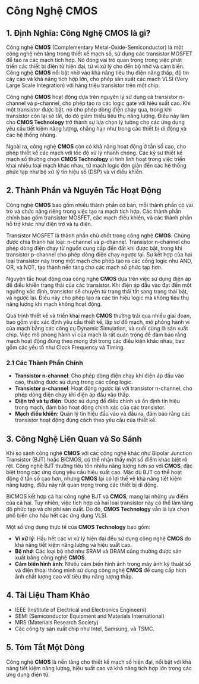 # Công Nghệ CMOS

## 1. Định Nghĩa: Công Nghệ **CMOS** là gì?
Công nghệ **CMOS** (Complementary Metal-Oxide-Semiconductor) là một công nghệ nền tảng trong thiết kế mạch số, sử dụng các transistor MOSFET để tạo ra các mạch tích hợp. Nó đóng vai trò quan trọng trong việc phát triển các thiết bị điện tử hiện đại, từ vi xử lý cho đến bộ nhớ và cảm biến. Công nghệ **CMOS** nổi bật nhờ vào khả năng tiêu thụ điện năng thấp, độ tin cậy cao và khả năng tích hợp lớn, cho phép sản xuất các mạch VLSI (Very Large Scale Integration) với hàng triệu transistor trên một chip.

Công nghệ **CMOS** hoạt động dựa trên nguyên lý sử dụng cả transistor n-channel và p-channel, cho phép tạo ra các logic gate với hiệu suất cao. Khi một transistor được bật, nó cho phép dòng điện chạy qua, trong khi transistor còn lại sẽ tắt, do đó giảm thiểu tiêu thụ năng lượng. Điều này làm cho **CMOS Technology** trở thành sự lựa chọn lý tưởng cho các ứng dụng yêu cầu tiết kiệm năng lượng, chẳng hạn như trong các thiết bị di động và các hệ thống nhúng.

Ngoài ra, công nghệ **CMOS** còn có khả năng hoạt động ở tần số cao, cho phép thiết kế các mạch với tốc độ xử lý nhanh chóng. Các kỹ sư thiết kế mạch số thường chọn **CMOS Technology** vì tính linh hoạt trong việc triển khai nhiều loại mạch khác nhau, từ mạch logic đơn giản đến các hệ thống phức tạp như bộ xử lý tín hiệu số (DSP) và vi điều khiển.

## 2. Thành Phần và Nguyên Tắc Hoạt Động
Công nghệ **CMOS** bao gồm nhiều thành phần cơ bản, mỗi thành phần có vai trò và chức năng riêng trong việc tạo ra mạch tích hợp. Các thành phần chính bao gồm transistor MOSFET, các mạch điều khiển, và các thành phần hỗ trợ khác như điện trở và tụ điện.

Transistor MOSFET là thành phần chủ chốt trong công nghệ **CMOS**. Chúng được chia thành hai loại: n-channel và p-channel. Transistor n-channel cho phép dòng điện chạy từ nguồn cung cấp đến đất khi được bật, trong khi transistor p-channel cho phép dòng điện chạy ngược lại. Sự kết hợp của hai loại transistor này trong một mạch cho phép tạo ra các cổng logic như AND, OR, và NOT, tạo thành nền tảng cho các mạch số phức tạp hơn.

Nguyên tắc hoạt động của công nghệ **CMOS** dựa trên việc sử dụng điện áp để điều khiển trạng thái của các transistor. Khi điện áp đầu vào đạt đến một ngưỡng xác định, transistor sẽ chuyển từ trạng thái tắt sang trạng thái bật, và ngược lại. Điều này cho phép tạo ra các tín hiệu logic mà không tiêu thụ năng lượng khi mạch không hoạt động.

Quá trình thiết kế và triển khai mạch **CMOS** thường trải qua nhiều giai đoạn, bao gồm việc xác định yêu cầu thiết kế, lập sơ đồ mạch, mô phỏng hành vi của mạch bằng các công cụ Dynamic Simulation, và cuối cùng là sản xuất chip. Việc mô phỏng hành vi của mạch là rất quan trọng để đảm bảo rằng mạch hoạt động đúng theo mong đợi trong các điều kiện khác nhau, bao gồm các yếu tố như Clock Frequency và Timing.

### 2.1 Các Thành Phần Chính
- **Transistor n-channel**: Cho phép dòng điện chạy khi điện áp đầu vào cao, thường được sử dụng trong các cổng logic.
- **Transistor p-channel**: Hoạt động ngược lại với transistor n-channel, cho phép dòng điện chạy khi điện áp đầu vào thấp.
- **Điện trở và tụ điện**: Được sử dụng để điều chỉnh và ổn định tín hiệu trong mạch, đảm bảo hoạt động chính xác của các transistor.
- **Mạch điều khiển**: Quản lý tín hiệu đầu vào và đầu ra, đảm bảo rằng các transistor hoạt động đúng cách theo yêu cầu của thiết kế.

## 3. Công Nghệ Liên Quan và So Sánh
Khi so sánh công nghệ **CMOS** với các công nghệ khác như Bipolar Junction Transistor (BJT) hoặc BiCMOS, có thể nhận thấy một số điểm khác biệt rõ rệt. Công nghệ BJT thường tiêu tốn nhiều năng lượng hơn so với **CMOS**, đặc biệt trong các ứng dụng yêu cầu hiệu suất cao. Mặc dù BJT có thể hoạt động ở tần số cao hơn, nhưng **CMOS** lại có lợi thế về khả năng tiết kiệm năng lượng, điều này rất quan trọng trong các thiết bị di động.

BiCMOS kết hợp cả hai công nghệ BJT và **CMOS**, mang lại những ưu điểm của cả hai. Tuy nhiên, việc tích hợp cả hai loại transistor này có thể làm tăng độ phức tạp và chi phí sản xuất. Do đó, **CMOS Technology** vẫn là lựa chọn phổ biến cho hầu hết các ứng dụng VLSI.

Một số ứng dụng thực tế của **CMOS Technology** bao gồm:
- **Vi xử lý**: Hầu hết các vi xử lý hiện đại đều sử dụng công nghệ **CMOS** do khả năng tiết kiệm năng lượng và hiệu suất cao.
- **Bộ nhớ**: Các loại bộ nhớ như SRAM và DRAM cũng thường được sản xuất bằng công nghệ **CMOS**.
- **Cảm biến hình ảnh**: Nhiều cảm biến hình ảnh trong máy ảnh kỹ thuật số và điện thoại thông minh sử dụng công nghệ **CMOS** để cung cấp hình ảnh chất lượng cao với tiêu thụ năng lượng thấp.

## 4. Tài Liệu Tham Khảo
- IEEE (Institute of Electrical and Electronics Engineers)
- SEMI (Semiconductor Equipment and Materials International)
- MRS (Materials Research Society)
- Các công ty sản xuất chip như Intel, Samsung, và TSMC.

## 5. Tóm Tắt Một Dòng
Công nghệ **CMOS** là nền tảng cho thiết kế mạch số hiện đại, nổi bật với khả năng tiết kiệm năng lượng, hiệu suất cao và khả năng tích hợp lớn trong các ứng dụng điện tử.